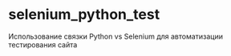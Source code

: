 # selenium_python_test
Использование связки Python vs Selenium для автоматизации тестирования сайта
